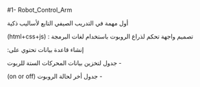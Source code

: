 #1- Robot_Control_Arm

أول مهمة في التدريب الصيفي التابع لأساليب ذكية


(html+css+js) : تصميم واجهة تحكم لذراع الروبوت باستخدام لغات البرمجة 


:إنشاء قاعدة بيانات تحتوي على 


جدول لتخزين بيانات المحركات الستة للربوت - 

(on or off) جدول أخر لحالة الروبوت - 

